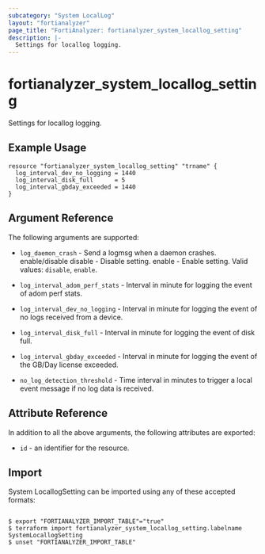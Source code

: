 ```yaml
---
subcategory: "System LocalLog"
layout: "fortianalyzer"
page_title: "FortiAnalyzer: fortianalyzer_system_locallog_setting"
description: |-
  Settings for locallog logging.
---
```


# fortianalyzer_system_locallog_setting
Settings for locallog logging.

## Example Usage

```hcl
resource "fortianalyzer_system_locallog_setting" "trname" {
  log_interval_dev_no_logging = 1440
  log_interval_disk_full      = 5
  log_interval_gbday_exceeded = 1440
}
```

## Argument Reference


The following arguments are supported:


* `log_daemon_crash` - Send a logmsg when a daemon crashes. enable/disable disable - Disable setting. enable - Enable setting. Valid values: `disable`, `enable`.

* `log_interval_adom_perf_stats` - Interval in minute for logging the event of adom perf stats.
* `log_interval_dev_no_logging` - Interval in minute for logging the event of no logs received from a device.
* `log_interval_disk_full` - Interval in minute for logging the event of disk full.
* `log_interval_gbday_exceeded` - Interval in minute for logging the event of the GB/Day license exceeded.
* `no_log_detection_threshold` - Time interval in minutes to trigger a local event message if no log data is received.


## Attribute Reference

In addition to all the above arguments, the following attributes are exported:
* `id` - an identifier for the resource.

## Import

System LocallogSetting can be imported using any of these accepted formats:
```

$ export "FORTIANALYZER_IMPORT_TABLE"="true"
$ terraform import fortianalyzer_system_locallog_setting.labelname SystemLocallogSetting
$ unset "FORTIANALYZER_IMPORT_TABLE"
```

